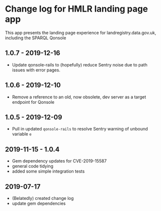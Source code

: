 # Change log for HMLR landing page app

This app presents the landing page experience for
landregistry.data.gov.uk, including the SPARQL
Qonsole

## 1.0.7 - 2019-12-16

- Update qonsole-rails to (hopefully) reduce Sentry noise due to
  path issues with error pages.

## 1.0.6 - 2019-12-10

- Remove a reference to an old, now obsolete, dev
  server as a target endpoint for Qonsole

## 1.0.5 - 2019-12-09

- Pull in updated `qonsole-rails` to resolve Sentry warning
  of unbound variable `e`

## 2019-11-15 - 1.0.4

- Gem dependency updates for CVE-2019-15587
- general code tidying
- added some simple integration tests

## 2019-07-17

- (Belatedly) created change log
- update gem dependencies
